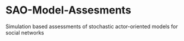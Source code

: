 # SAO-Model-Assesments
Simulation based assessments of stochastic actor-oriented models for social networks
